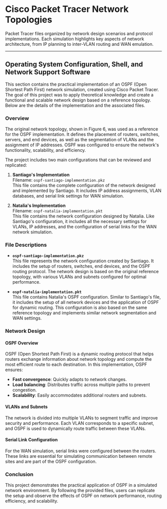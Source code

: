 # Cisco Packet Tracer Network Topologies

Packet Tracer files organized by network design scenarios and protocol implementations. Each simulation highlights key aspects of network architecture, from IP planning to inter-VLAN routing and WAN emulation.

---

## Operating System Configuration, Shell, and Network Support Software

This section contains the practical implementation of an OSPF (Open Shortest Path First) network simulation, created using Cisco Packet Tracer. The goal of this project was to apply theoretical knowledge and create a functional and scalable network design based on a reference topology. Below are the details of the implementation and the associated files.

### Overview

The original network topology, shown in Figure 6, was used as a reference for the OSPF implementation. It defines the placement of routers, switches, servers, and end devices, as well as the segmentation of VLANs and the assignment of IP addresses. OSPF was configured to ensure the network's functionality, scalability, and efficiency.

The project includes two main configurations that can be reviewed and replicated:

1. **Santiago's Implementation**  
   Filename: `ospf-santiago-implementation.pkz`  
   This file contains the complete configuration of the network designed and implemented by Santiago. It includes IP address assignments, VLAN databases, and serial link settings for WAN simulation.

2. **Natalia's Implementation**  
   Filename: `ospf-natalia-implementation.pkt`  
   This file contains the network configuration designed by Natalia. Like Santiago's configuration, it includes all the necessary settings for VLANs, IP addresses, and the configuration of serial links for the WAN network simulation.

### File Descriptions

- **`ospf-santiago-implementation.pkz`**  
  This file represents the network configuration created by Santiago. It includes the setup of routers, switches, end devices, and the OSPF routing protocol. The network design is based on the original reference topology, with various VLANs and subnets configured for optimal performance.

- **`ospf-natalia-implementation.pkt`**  
  This file contains Natalia's OSPF configuration. Similar to Santiago's file, it includes the setup of all network devices and the application of OSPF for dynamic routing. This configuration is also based on the same reference topology and implements similar network segmentation and WAN settings.

### Network Design

#### OSPF Overview

OSPF (Open Shortest Path First) is a dynamic routing protocol that helps routers exchange information about network topology and compute the most efficient route to each destination. In this implementation, OSPF ensures:

- **Fast convergence**: Quickly adapts to network changes.
- **Load balancing**: Distributes traffic across multiple paths to prevent congestion.
- **Scalability**: Easily accommodates additional routers and subnets.

#### VLANs and Subnets

The network is divided into multiple VLANs to segment traffic and improve security and performance. Each VLAN corresponds to a specific subnet, and OSPF is used to dynamically route traffic between these VLANs.

#### Serial Link Configuration

For the WAN simulation, serial links were configured between the routers. These links are essential for simulating communication between remote sites and are part of the OSPF configuration.

### Conclusion

This project demonstrates the practical application of OSPF in a simulated network environment. By following the provided files, users can replicate the setup and observe the effects of OSPF on network performance, routing efficiency, and scalability.
